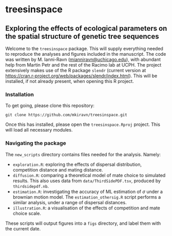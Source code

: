 # treesinspace

## Exploring the effects of ecological parameters on the spatial structure of genetic tree sequences

Welcome to the `treesinspace` package. This will supply everything needed to reproduce the analyses and figures included in the manuscript. The code was written by M. Ianni-Ravn (mianniravn@uchicago.edu), with abundant help from Martin Petr and the rest of the Racimo lab at UCPH. The project extensively makes use of the R package `slendr` (current version at https://cran.r-project.org/web/packages/slendr/index.html). This will be installed, if not already present, when opening this R project. 

### Installation

To get going, please clone this repository:

```
git clone https://github.com/mkiravn/treesinspace.git
```

Once this has installed, please open the `treesinspace.Rproj` project. This will load all necessary modules.

### Navigating the package

The `new_scripts` directory contains files needed for the analysis. Namely:

* `exploration.R`: exploring the effects of dispersal distribution, competition distance and mating distance.
* `diffusion.R`: comparing a theoretical model of mate choice to simulated results. This also uses data from `data/ThirdSidePDF.tsv`, produced by `thirdsidepdf.nb`.
* `estimation.R`: investigating the accuracy of ML estimation of $\sigma$ under a brownian motion model. The `estimation_othersig.R` script performs a similar analysis, under a range of dispersal distances.
* `illustration.R`: a visualisation of the effects of competition and mate choice scale.

These scripts will output figures into a `figs` directory, and label them with the current date. 

